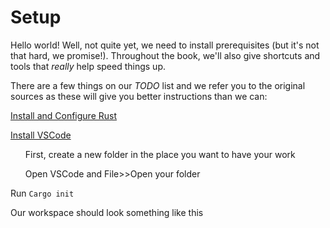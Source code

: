# Setup
Hello world! Well, not quite yet, we need to install prerequisites (but it's not that hard, we promise!). Throughout the book, we'll also give shortcuts and tools that *really* help speed things up.

There are a few things on our *TODO* list and we refer you to the original sources as these will give you better instructions than we can:

[Install and Configure Rust](https://www.rust-lang.org/tools/install)

[Install VSCode](https://www.rust-lang.org/tools/install) 


<ul>First, create a new folder in the place you want to have your work</ul>
<ul>Open VSCode and File>>Open your folder</ul>

Run `Cargo init`

Our workspace should look something like this